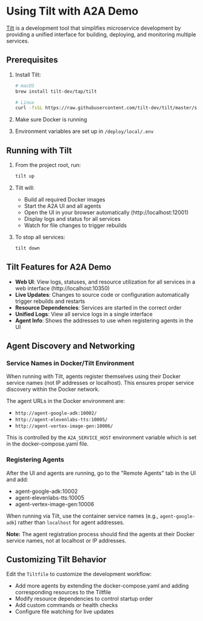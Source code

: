 # Using Tilt with A2A Demo

[Tilt](https://tilt.dev/) is a development tool that simplifies microservice development by providing a unified interface for building, deploying, and monitoring multiple services.

## Prerequisites

1. Install Tilt:

   ```bash
   # macOS
   brew install tilt-dev/tap/tilt

   # Linux
   curl -fsSL https://raw.githubusercontent.com/tilt-dev/tilt/master/scripts/install.sh | bash
   ```

2. Make sure Docker is running

3. Environment variables are set up in `/deploy/local/.env`

## Running with Tilt

1. From the project root, run:

   ```bash
   tilt up
   ```

2. Tilt will:

   - Build all required Docker images
   - Start the A2A UI and all agents
   - Open the UI in your browser automatically (http://localhost:12001)
   - Display logs and status for all services
   - Watch for file changes to trigger rebuilds

3. To stop all services:
   ```bash
   tilt down
   ```

## Tilt Features for A2A Demo

- **Web UI**: View logs, statuses, and resource utilization for all services in a web interface (http://localhost:10350)
- **Live Updates**: Changes to source code or configuration automatically trigger rebuilds and restarts
- **Resource Dependencies**: Services are started in the correct order
- **Unified Logs**: View all service logs in a single interface
- **Agent Info**: Shows the addresses to use when registering agents in the UI

## Agent Discovery and Networking

### Service Names in Docker/Tilt Environment

When running with Tilt, agents register themselves using their Docker service names (not IP addresses or localhost). This ensures proper service discovery within the Docker network.

The agent URLs in the Docker environment are:

- `http://agent-google-adk:10002/`
- `http://agent-elevenlabs-tts:10005/`
- `http://agent-vertex-image-gen:10006/`

This is controlled by the `A2A_SERVICE_HOST` environment variable which is set in the docker-compose.yaml file.

### Registering Agents

After the UI and agents are running, go to the "Remote Agents" tab in the UI and add:

- agent-google-adk:10002
- agent-elevenlabs-tts:10005
- agent-vertex-image-gen:10006

When running via Tilt, use the container service names (e.g., `agent-google-adk`) rather than `localhost` for agent addresses.

**Note:** The agent registration process should find the agents at their Docker service names, not at localhost or IP addresses.

## Customizing Tilt Behavior

Edit the `Tiltfile` to customize the development workflow:

- Add more agents by extending the docker-compose.yaml and adding corresponding resources to the Tiltfile
- Modify resource dependencies to control startup order
- Add custom commands or health checks
- Configure file watching for live updates
